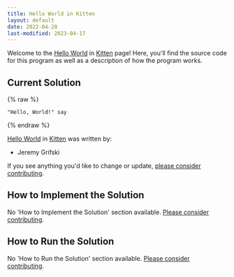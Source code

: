 ```yaml
---
title: Hello World in Kitten
layout: default
date: 2022-04-28
last-modified: 2023-04-17
---
```


Welcome to the [Hello World](https://sampleprograms.io/projects/hello-world) in [Kitten](https://sampleprograms.io/languages/kitten) page! Here, you'll find the source code for this program as well as a description of how the program works.

## Current Solution

{% raw %}

```kitten
"Hello, World!" say
```

{% endraw %}

[Hello World](https://sampleprograms.io/projects/hello-world) in [Kitten](https://sampleprograms.io/languages/kitten) was written by:

- Jeremy Grifski

If you see anything you'd like to change or update, [please consider contributing](https://github.com/TheRenegadeCoder/sample-programs).

## How to Implement the Solution

No 'How to Implement the Solution' section available. [Please consider contributing](https://github.com/TheRenegadeCoder/sample-programs-website).

## How to Run the Solution

No 'How to Run the Solution' section available. [Please consider contributing](https://github.com/TheRenegadeCoder/sample-programs-website).